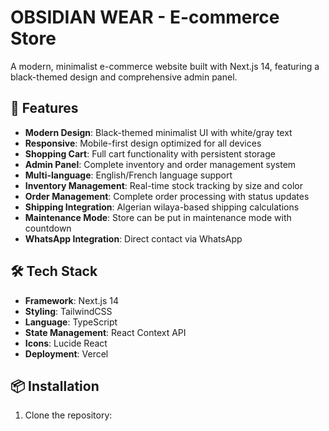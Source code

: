 ﻿# OBSIDIAN WEAR - E-commerce Store

A modern, minimalist e-commerce website built with Next.js 14, featuring a black-themed design and comprehensive admin panel.

## 🚀 Features

- **Modern Design**: Black-themed minimalist UI with white/gray text
- **Responsive**: Mobile-first design optimized for all devices
- **Shopping Cart**: Full cart functionality with persistent storage
- **Admin Panel**: Complete inventory and order management system
- **Multi-language**: English/French language support
- **Inventory Management**: Real-time stock tracking by size and color
- **Order Management**: Complete order processing with status updates
- **Shipping Integration**: Algerian wilaya-based shipping calculations
- **Maintenance Mode**: Store can be put in maintenance mode with countdown
- **WhatsApp Integration**: Direct contact via WhatsApp

## 🛠️ Tech Stack

- **Framework**: Next.js 14
- **Styling**: TailwindCSS
- **Language**: TypeScript
- **State Management**: React Context API
- **Icons**: Lucide React
- **Deployment**: Vercel

## 📦 Installation

1. Clone the repository:
```bash
git clone https://github.com/yourusername/obsidian-wear.git
cd obsidian-wear
```

2. Install dependencies:
```bash
npm install
```

3. Run the development server:
```bash
npm run dev
```

4. Open [http://localhost:3000](http://localhost:3000) in your browser.

## 🔧 Configuration



### Environment Variables
No environment variables required for basic functionality.

## 🚀 Deployment

### Vercel (Recommended)

1. Push your code to GitHub
2. Connect your repository to Vercel
3. Deploy automatically on every push to main branch

### Manual Deployment

1. Build the project:
```bash
npm run build
```

2. Start the production server:
```bash
npm start
```

## 📱 Features Overview

### Customer Features
- Browse products with size/color selection
- Add items to cart
- Checkout with shipping options
- Order tracking
- Contact form integration

### Admin Features
- Product management (add/edit/delete)
- Inventory management by size and color
- Order management with status updates
- Customer data management
- Shipping tariff management
- Maintenance mode control
- Export orders to CSV

### Shipping Options
- **Home Delivery**: Direct delivery to customer address
- **Stop Desk**: Pickup at nearest relay point
- **Wilaya-based**: Shipping costs calculated by Algerian provinces

## 🎨 Design System

- **Primary Color**: Black (#000000)
- **Text Colors**: White (#FFFFFF), Gray (#6B7280)
- **Accent**: White for buttons and highlights
- **Typography**: Inter (body), Poppins (headings)

## 📊 Data Management

All data is stored in localStorage for client-side persistence:
- Products and inventory
- Orders and customer data
- Admin settings
- Cart contents
- Language preferences

## 🔒 Security Features

- Admin authentication
- Input validation
- XSS protection headers
- CSRF protection
- Secure headers configuration

## 📞 Support

For support, contact via phone: **+213 XXX XXX XXX**

## 📄 License

This project is private and proprietary to OBSIDIAN WEAR.

---


**OBSIDIAN WEAR** - Plus qu'un vêtement, une attitude
